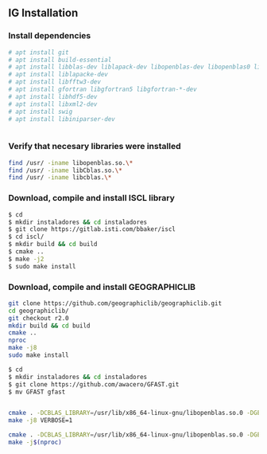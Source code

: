 ## IG Installation 
### Install dependencies
``` bash
# apt install git
# apt install build-essential 
# apt install libblas-dev liblapack-dev libopenblas-dev libopenblas0 libopenblas64-dev
# apt install liblapacke-dev
# apt install libfftw3-dev 
# apt install gfortran libgfortran5 libgfortran-*-dev
# apt install libhdf5-dev
# apt install libxml2-dev
# apt install swig
# apt install libiniparser-dev



``` 

### Verify that necesary libraries were installed
``` bash 
find /usr/ -iname libopenblas.so.\*
find /usr/ -iname libCblas.so.\*
find /usr/ -iname libcblas.\*
```

### Download, compile and install ISCL library

``` bash
$ cd
$ mkdir instaladores && cd instaladores
$ git clone https://gitlab.isti.com/bbaker/iscl
$ cd iscl/
$ mkdir build && cd build
$ cmake ..
$ make -j2
$ sudo make install 

```

### Download, compile and install GEOGRAPHICLIB

```bash
git clone https://github.com/geographiclib/geographiclib.git
cd geographiclib/
git checkout r2.0 
mkdir build && cd build
cmake ..
nproc
make -j8
sudo make install

``` 


```bash
$ cd
$ mkdir instaladores && cd instaladores
$ git clone https://github.com/awacero/GFAST.git
$ mv GFAST gfast


cmake . -DCBLAS_LIBRARY=/usr/lib/x86_64-linux-gnu/libopenblas.so.0 -DGEOLIB_LIBRARY=/home/wilson/instaladores/geographiclib/build/src/libGeographicLib.so
make -j8 VERBOSE=1

cmake . -DCBLAS_LIBRARY=/usr/lib/x86_64-linux-gnu/libopenblas.so.0 -DGEOLIB_LIBRARY=/home/wilson/instaladores/geographiclib/build/src/libGeographicLib.so -DH5_LIBRARY=/usr/lib/x86_64-linux-gnu/hdf5/serial/libhdf5.so -DH5_C_INCLUDE_DIR=/usr/include/hdf5/serial/ -DINIPARSER_INCLUDE_DIR=/usr/include/iniparser/
make -j$(nproc)


```
